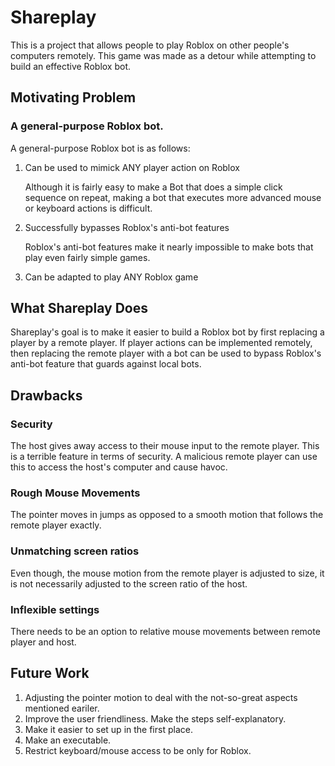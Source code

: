 # Shareplay

This is a project that allows people to play Roblox on other people's computers remotely. This game was made as a detour while attempting to build an effective Roblox bot.

## Motivating Problem

### A general-purpose Roblox bot.

A general-purpose Roblox bot is as follows:

1. Can be used to mimick ANY player action on Roblox

    Although it is fairly easy to make a Bot that does a simple click sequence on repeat, making a bot that executes more advanced mouse or keyboard actions is difficult.

2. Successfully bypasses Roblox's anti-bot features

    Roblox's anti-bot features make it nearly impossible to make bots that play even fairly simple games.

3. Can be adapted to play ANY Roblox game


## What Shareplay Does

Shareplay's goal is to make it easier to build a Roblox bot by first replacing a player by a remote player. If player actions can be implemented remotely, then replacing the remote player with a bot can be used to bypass Roblox's anti-bot feature that guards against local bots.


## Drawbacks

### Security

The host gives away access to their mouse input to the remote player. This is a terrible feature in terms of security. A malicious remote player can use this to access the host's computer and cause havoc.

### Rough Mouse Movements

The pointer moves in jumps as opposed to a smooth motion that follows the remote player exactly.

### Unmatching screen ratios

Even though, the mouse motion from the remote player is adjusted to size, it is not necessarily adjusted to the screen ratio of the host.

### Inflexible settings

There needs to be an option to relative mouse movements between remote player and host.

## Future Work

1. Adjusting the pointer motion to deal with the not-so-great aspects mentioned eariler.
2. Improve the user friendliness. Make the steps self-explanatory. 
3. Make it easier to set up in the first place. 
4. Make an executable. 
5. Restrict keyboard/mouse access to be only for Roblox. 
